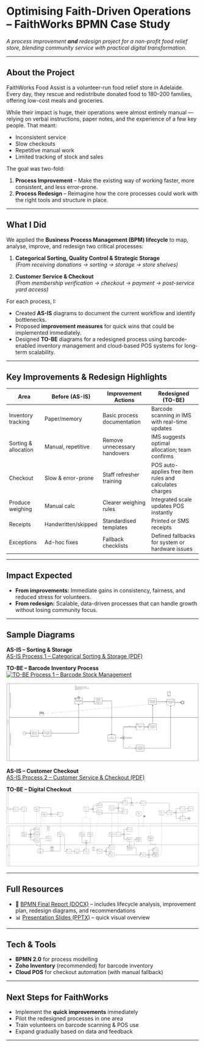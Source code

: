 # Optimising Faith-Driven Operations – FaithWorks BPMN Case Study
*A process improvement **and** redesign project for a non-profit food relief store, blending community service with practical digital transformation.*

---

## About the Project
FaithWorks Food Assist is a volunteer-run food relief store in Adelaide. Every day, they rescue and redistribute donated food to 180–200 families, offering low-cost meals and groceries.

While their impact is huge, their operations were almost entirely manual — relying on verbal instructions, paper notes, and the experience of a few key people. That meant:
- Inconsistent service
- Slow checkouts
- Repetitive manual work
- Limited tracking of stock and sales

The goal was two-fold:
1. **Process Improvement** – Make the existing way of working faster, more consistent, and less error-prone.  
2. **Process Redesign** – Reimagine how the core processes could work with the right tools and structure in place.

---

## What I Did
We applied the **Business Process Management (BPM) lifecycle** to map, analyse, improve, and redesign two critical processes:

1. **Categorical Sorting, Quality Control & Strategic Storage**  
   *(From receiving donations → sorting → storage → store shelves)*

2. **Customer Service & Checkout**  
   *(From membership verification → checkout → payment → post-service yard access)*

For each process, I:
- Created **AS-IS** diagrams to document the current workflow and identify bottlenecks.  
- Proposed **improvement measures** for quick wins that could be implemented immediately.  
- Designed **TO-BE** diagrams for a redesigned process using barcode-enabled inventory management and cloud-based POS systems for long-term scalability.

---

## Key Improvements & Redesign Highlights
| Area | Before (AS-IS) | Improvement Actions | Redesigned (TO-BE) |
|------|----------------|--------------------|--------------------|
| Inventory tracking | Paper/memory | Basic process documentation | Barcode scanning in IMS with real-time updates |
| Sorting & allocation | Manual, repetitive | Remove unnecessary handovers | IMS suggests optimal allocation; team confirms |
| Checkout | Slow & error-prone | Staff refresher training | POS auto-applies free item rules and calculates charges |
| Produce weighing | Manual calc | Clearer weighing rules | Integrated scale updates POS instantly |
| Receipts | Handwritten/skipped | Standardised templates | Printed or SMS receipts |
| Exceptions | Ad-hoc fixes | Fallback checklists | Defined fallbacks for system or hardware issues |

---

## Impact Expected
- **From improvements:** Immediate gains in consistency, fairness, and reduced stress for volunteers.  
- **From redesign:** Scalable, data-driven processes that can handle growth without losing community focus.

---

## Sample Diagrams
**AS-IS – Sorting & Storage**  
[AS-IS Process 1 – Categorical Sorting & Storage (PDF)](docs/As%20is%20process%201%20categorical%20sorting%20and%20storage%20of%20invetory.pdf)
  

**TO-BE – Barcode Inventory Process**  
[![TO-BE Process 1 – Barcode Stock Management](To%20be%20Final%20BPMN%20Process%201%20Barcode%20stock%20mgt.png)](To%20be%20Final%20BPMN%20Process%201%20Barcode%20stock%20mgt.png)

[![TO-BE Process 1 – Kitchen Logging & Stock Automation](To%20Be%20process%201%20Kitchen%20Logging%20and%20Stock%20autimation%20process.png)](To%20Be%20process%201%20Kitchen%20Logging%20and%20Stock%20autimation%20process.png)

**AS-IS – Customer Checkout**  
[AS-IS Process 2 – Customer Service & Checkout (PDF)](docs/As%20Is%20Process%202%20Customer%20Service%20and%20checkout%20process.pdf)
 

**TO-BE – Digital Checkout**  
[![TO-BE Process 2 – Customer Service & Checkout](To%20Be%20Process%202%20Customer%20Service%20%26%20Checkout%20process.png)](To%20Be%20Process%202%20Customer%20Service%20%26%20Checkout%20process.png)


---

## Full Resources
- 📄 [BPMN Final Report (DOCX)](docs/BPMN%20Final%20Report.docx)  – includes lifecycle analysis, improvement plan, redesign diagrams, and recommendations  
- 📊 [Presentation Slides (PPTX)](docs/Presnetation.pptx) – quick visual overview

---

## Tech & Tools
- **BPMN 2.0** for process modelling  
- **Zoho Inventory** (recommended) for barcode inventory  
- **Cloud POS** for checkout automation (with manual fallback)  

---

## Next Steps for FaithWorks
- Implement the **quick improvements** immediately  
- Pilot the redesigned processes in one area  
- Train volunteers on barcode scanning & POS use  
- Expand gradually based on data and feedback

---
